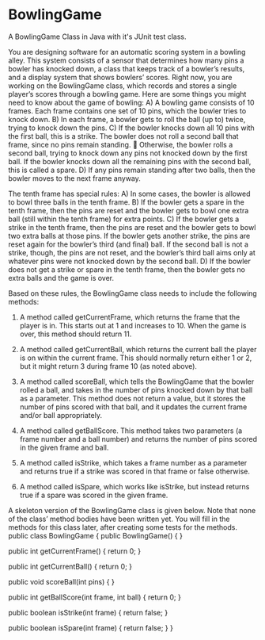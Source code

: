 # BowlingGame
A BowlingGame Class in Java with it's JUnit test class.

You are designing software for an automatic scoring system in a bowling alley. This
system consists of a sensor that determines how many pins a bowler has knocked
down, a class that keeps track of a bowler’s results, and a display system that shows
bowlers’ scores. Right now, you are working on the BowlingGame class, which
records and stores a single player’s scores through a bowling game.
Here are some things you might need to know about the game of bowling:
A) A bowling game consists of 10 frames. Each frame contains one set of 10 pins,
which the bowler tries to knock down.
B) In each frame, a bowler gets to roll the ball (up to) twice, trying to knock down the
pins.
C) If the bowler knocks down all 10 pins with the first ball, this is a strike. The
bowler does not roll a second ball that frame, since no pins remain standing.
 Otherwise, the bowler rolls a second ball, trying to knock down any pins not
knocked down by the first ball. If the bowler knocks down all the remaining pins
with the second ball, this is called a spare.
D) If any pins remain standing after two balls, then the bowler moves to the next
frame anyway.

The tenth frame has special rules:
A) In some cases, the bowler is allowed to bowl three balls in the tenth frame.
B) If the bowler gets a spare in the tenth frame, then the pins are reset and the
bowler gets to bowl one extra ball (still within the tenth frame) for extra points.
C) If the bowler gets a strike in the tenth frame, then the pins are reset and the
bowler gets to bowl two extra balls at those pins. If the bowler gets another
strike, the pins are reset again for the bowler’s third (and final) ball. If the
second ball is not a strike, though, the pins are not reset, and the bowler’s third
ball aims only at whatever pins were not knocked down by the second ball.
D) If the bowler does not get a strike or spare in the tenth frame, then the bowler
gets no extra balls and the game is over.

Based on these rules, the BowlingGame class needs to include the following methods:
1) A method called getCurrentFrame, which returns the frame that the player is in.
This starts out at 1 and increases to 10. When the game is over, this method should
return 11.

2) A method called getCurrentBall, which returns the current ball the player is on
within the current frame. This should normally return either 1 or 2, but it might
return 3 during frame 10 (as noted above).

3) A method called scoreBall, which tells the BowlingGame that the bowler rolled a
ball, and takes in the number of pins knocked down by that ball as a parameter.
This method does not return a value, but it stores the number of pins scored with
that ball, and it updates the current frame and/or ball appropriately.

4) A method called getBallScore. This method takes two parameters (a frame number
and a ball number) and returns the number of pins scored in the given frame and
ball.

5) A method called isStrike, which takes a frame number as a parameter and returns
true if a strike was scored in that frame or false otherwise.

6) A method called isSpare, which works like isStrike, but instead returns true if a
spare was scored in the given frame.

A skeleton version of the BowlingGame class is given below. Note that none of the
class’ method bodies have been written yet. You will fill in the methods for this class
later, after creating some tests for the methods.
public class BowlingGame
{
public BowlingGame()
{
}

public int getCurrentFrame()
{
return 0;
}

public int getCurrentBall()
{
return 0;
}

public void scoreBall(int pins)
{
}

public int getBallScore(int frame, int ball)
{
return 0;
}

public boolean isStrike(int frame)
{
return false;
}

public boolean isSpare(int frame)
{
return false;
}
}
